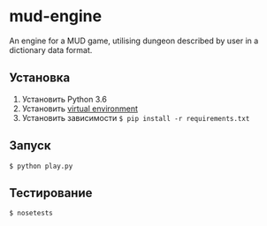 # mud-engine

An engine for a MUD game, utilising dungeon described by user in a dictionary data format.


## Установка

1. Установить Python 3.6
2. Установить [virtual environment](http://docs.python-guide.org/en/latest/dev/virtualenvs/)
3. Установить зависимости
`$ pip install -r requirements.txt`


## Запуск

`$ python play.py`


## Тестирование

`$ nosetests`